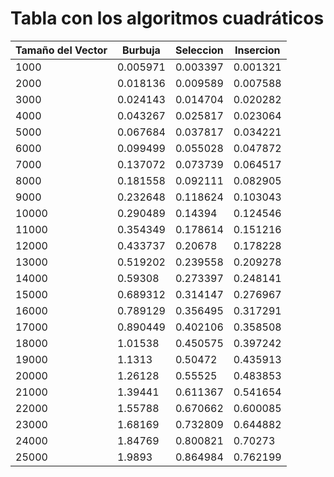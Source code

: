 # Tabla con los algoritmos cuadráticos

| Tamaño del Vector | Burbuja | Seleccion | Insercion |
|-------------------|---------|-----------|-----------|
|1000|0.005971|0.003397|0.001321|
|2000|0.018136|0.009589|0.007588|
|3000|0.024143|0.014704|0.020282|
|4000|0.043267|0.025817|0.023064|
|5000|0.067684|0.037817|0.034221|
|6000|0.099499|0.055028|0.047872|
|7000|0.137072|0.073739|0.064517|
|8000|0.181558|0.092111|0.082905|
|9000|0.232648|0.118624|0.103043|
|10000|0.290489|0.14394|0.124546|
|11000|0.354349|0.178614|0.151216|
|12000|0.433737|0.20678|0.178228|
|13000|0.519202|0.239558|0.209278|
|14000|0.59308|0.273397|0.248141|
|15000|0.689312|0.314147|0.276967|
|16000|0.789129|0.356495|0.317291|
|17000|0.890449|0.402106|0.358508|
|18000|1.01538|0.450575|0.397242|
|19000|1.1313|0.50472|0.435913|
|20000|1.26128|0.55525|0.483853|
|21000|1.39441|0.611367|0.541654|
|22000|1.55788|0.670662|0.600085|
|23000|1.68169|0.732809|0.644882|
|24000|1.84769|0.800821|0.70273|
|25000|1.9893|0.864984|0.762199|
